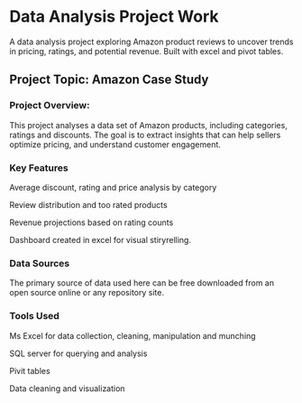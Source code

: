 # Data Analysis Project Work
A data analysis project exploring Amazon product reviews to uncover trends in pricing, ratings, and potential revenue. Built with excel and pivot tables. 
## Project Topic: Amazon Case Study
### Project Overview: 
This project analyses a data set of Amazon products, including categories, ratings and discounts. The goal is to extract insights that can help sellers optimize pricing, and understand customer engagement.

### Key Features
Average discount, rating and price analysis by category

Review distribution and too rated products

Revenue projections based on rating counts

Dashboard created in excel for visual stiryrelling.

### Data Sources
The primary source of data used here can be free downloaded from an open source online or any repository site.

### Tools Used
Ms Excel for data collection, cleaning, manipulation and munching

SQL server for querying and analysis

Pivit tables

Data cleaning and visualization
